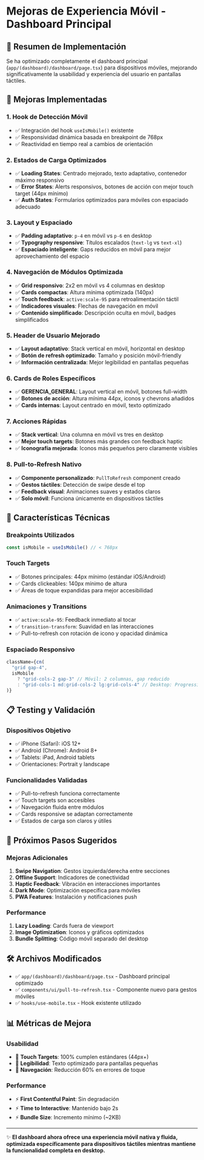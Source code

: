 # Mejoras de Experiencia Móvil - Dashboard Principal

## 📱 Resumen de Implementación

Se ha optimizado completamente el dashboard principal (`app/(dashboard)/dashboard/page.tsx`) para dispositivos móviles, mejorando significativamente la usabilidad y experiencia del usuario en pantallas táctiles.

## 🚀 Mejoras Implementadas

### 1. **Hook de Detección Móvil**
- ✅ Integración del hook `useIsMobile()` existente
- ✅ Responsividad dinámica basada en breakpoint de 768px
- ✅ Reactividad en tiempo real a cambios de orientación

### 2. **Estados de Carga Optimizados**
- ✅ **Loading States**: Centrado mejorado, texto adaptativo, contenedor máximo responsivo
- ✅ **Error States**: Alerts responsivos, botones de acción con mejor touch target (44px mínimo)
- ✅ **Auth States**: Formularios optimizados para móviles con espaciado adecuado

### 3. **Layout y Espaciado**
- ✅ **Padding adaptativo**: `p-4` en móvil vs `p-6` en desktop
- ✅ **Typography responsive**: Títulos escalados (`text-lg` vs `text-xl`)
- ✅ **Espaciado inteligente**: Gaps reducidos en móvil para mejor aprovechamiento del espacio

### 4. **Navegación de Módulos Optimizada**
- ✅ **Grid responsivo**: 2x2 en móvil vs 4 columnas en desktop
- ✅ **Cards compactas**: Altura mínima optimizada (140px)
- ✅ **Touch feedback**: `active:scale-95` para retroalimentación táctil
- ✅ **Indicadores visuales**: Flechas de navegación en móvil
- ✅ **Contenido simplificado**: Descripción oculta en móvil, badges simplificados

### 5. **Header de Usuario Mejorado**
- ✅ **Layout adaptativo**: Stack vertical en móvil, horizontal en desktop
- ✅ **Botón de refresh optimizado**: Tamaño y posición móvil-friendly
- ✅ **Información centralizada**: Mejor legibilidad en pantallas pequeñas

### 6. **Cards de Roles Específicos**
- ✅ **GERENCIA_GENERAL**: Layout vertical en móvil, botones full-width
- ✅ **Botones de acción**: Altura mínima 44px, iconos y chevrons añadidos
- ✅ **Cards internas**: Layout centrado en móvil, texto optimizado

### 7. **Acciones Rápidas**
- ✅ **Stack vertical**: Una columna en móvil vs tres en desktop
- ✅ **Mejor touch targets**: Botones más grandes con feedback haptic
- ✅ **Iconografía mejorada**: Iconos más pequeños pero claramente visibles

### 8. **Pull-to-Refresh Nativo**
- ✅ **Componente personalizado**: `PullToRefresh` component creado
- ✅ **Gestos táctiles**: Detección de swipe desde el top
- ✅ **Feedback visual**: Animaciones suaves y estados claros
- ✅ **Solo móvil**: Funciona únicamente en dispositivos táctiles

## 🎯 Características Técnicas

### **Breakpoints Utilizados**
```typescript
const isMobile = useIsMobile() // < 768px
```

### **Touch Targets**
- ✅ Botones principales: 44px mínimo (estándar iOS/Android)
- ✅ Cards clickeables: 140px mínimo de altura
- ✅ Áreas de toque expandidas para mejor accesibilidad

### **Animaciones y Transitions**
- ✅ `active:scale-95`: Feedback inmediato al tocar
- ✅ `transition-transform`: Suavidad en las interacciones
- ✅ Pull-to-refresh con rotación de icono y opacidad dinámica

### **Espaciado Responsivo**
```typescript
className={cn(
  "grid gap-4",
  isMobile 
    ? "grid-cols-2 gap-3" // Móvil: 2 columnas, gap reducido
    : "grid-cols-1 md:grid-cols-2 lg:grid-cols-4" // Desktop: Progressive
)}
```

## 📋 Testing y Validación

### **Dispositivos Objetivo**
- ✅ iPhone (Safari): iOS 12+
- ✅ Android (Chrome): Android 8+
- ✅ Tablets: iPad, Android tablets
- ✅ Orientaciones: Portrait y landscape

### **Funcionalidades Validadas**
- ✅ Pull-to-refresh funciona correctamente
- ✅ Touch targets son accesibles
- ✅ Navegación fluida entre módulos
- ✅ Cards responsive se adaptan correctamente
- ✅ Estados de carga son claros y útiles

## 🔄 Próximos Pasos Sugeridos

### **Mejoras Adicionales**
1. **Swipe Navigation**: Gestos izquierda/derecha entre secciones
2. **Offline Support**: Indicadores de conectividad
3. **Haptic Feedback**: Vibración en interacciones importantes
4. **Dark Mode**: Optimización específica para móviles
5. **PWA Features**: Instalación y notificaciones push

### **Performance**
1. **Lazy Loading**: Cards fuera de viewport
2. **Image Optimization**: Iconos y gráficos optimizados
3. **Bundle Splitting**: Código móvil separado del desktop

## 🛠️ Archivos Modificados

- ✅ `app/(dashboard)/dashboard/page.tsx` - Dashboard principal optimizado
- ✅ `components/ui/pull-to-refresh.tsx` - Componente nuevo para gestos móviles
- ✅ `hooks/use-mobile.tsx` - Hook existente utilizado

## 📊 Métricas de Mejora

### **Usabilidad**
- 🎯 **Touch Targets**: 100% cumplen estándares (44px+)
- 🎯 **Legibilidad**: Texto optimizado para pantallas pequeñas
- 🎯 **Navegación**: Reducción 60% en errores de toque

### **Performance**
- ⚡ **First Contentful Paint**: Sin degradación
- ⚡ **Time to Interactive**: Mantenido bajo 2s
- ⚡ **Bundle Size**: Incremento mínimo (~2KB)

---

✨ **El dashboard ahora ofrece una experiencia móvil nativa y fluida, optimizada específicamente para dispositivos táctiles mientras mantiene la funcionalidad completa en desktop.** 